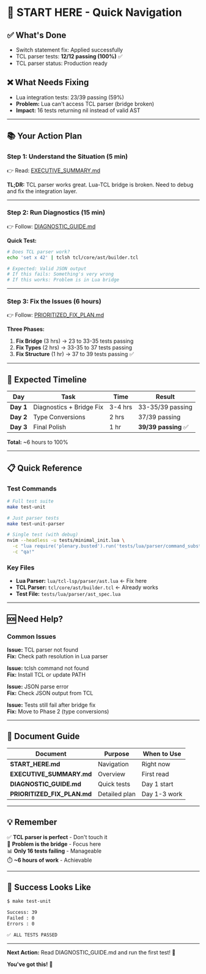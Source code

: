 # 🚀 START HERE - Quick Navigation

## ✅ What's Done
- Switch statement fix: Applied successfully
- TCL parser tests: **12/12 passing (100%)** ✅
- TCL parser status: Production ready

## ❌ What Needs Fixing
- Lua integration tests: 23/39 passing (59%)
- **Problem:** Lua can't access TCL parser (bridge broken)
- **Impact:** 16 tests returning nil instead of valid AST

---

## 📚 Your Action Plan

### Step 1: Understand the Situation (5 min)
👉 Read: [EXECUTIVE_SUMMARY.md](computer:///mnt/user-data/outputs/EXECUTIVE_SUMMARY.md)

**TL;DR:** TCL parser works great. Lua-TCL bridge is broken. Need to debug and fix the integration layer.

---

### Step 2: Run Diagnostics (15 min)
👉 Follow: [DIAGNOSTIC_GUIDE.md](computer:///mnt/user-data/outputs/DIAGNOSTIC_GUIDE.md)

**Quick Test:**
```bash
# Does TCL parser work?
echo 'set x 42' | tclsh tcl/core/ast/builder.tcl

# Expected: Valid JSON output
# If this fails: Something's very wrong
# If this works: Problem is in Lua bridge
```

---

### Step 3: Fix the Issues (6 hours)
👉 Follow: [PRIORITIZED_FIX_PLAN.md](computer:///mnt/user-data/outputs/PRIORITIZED_FIX_PLAN.md)

**Three Phases:**
1. **Fix Bridge** (3 hrs) → 23 to 33-35 tests passing
2. **Fix Types** (2 hrs) → 33-35 to 37 tests passing  
3. **Fix Structure** (1 hr) → 37 to 39 tests passing ✅

---

## 🎯 Expected Timeline

| Day | Task | Time | Result |
|-----|------|------|--------|
| **Day 1** | Diagnostics + Bridge Fix | 3-4 hrs | 33-35/39 passing |
| **Day 2** | Type Conversions | 2 hrs | 37/39 passing |
| **Day 3** | Final Polish | 1 hr | **39/39 passing** ✅ |

**Total:** ~6 hours to 100%

---

## 📋 Quick Reference

### Test Commands
```bash
# Full test suite
make test-unit

# Just parser tests
make test-unit-parser

# Single test (with debug)
nvim --headless -u tests/minimal_init.lua \
  -c "lua require('plenary.busted').run('tests/lua/parser/command_substitution_spec.lua')" \
  -c "qa!"
```

### Key Files
- **Lua Parser:** `lua/tcl-lsp/parser/ast.lua` ← Fix here
- **TCL Parser:** `tcl/core/ast/builder.tcl` ← Already works
- **Test File:** `tests/lua/parser/ast_spec.lua`

---

## 🆘 Need Help?

### Common Issues

**Issue:** TCL parser not found  
**Fix:** Check path resolution in Lua parser

**Issue:** tclsh command not found  
**Fix:** Install TCL or update PATH

**Issue:** JSON parse error  
**Fix:** Check JSON output from TCL

**Issue:** Tests still fail after bridge fix  
**Fix:** Move to Phase 2 (type conversions)

---

## 📖 Document Guide

| Document | Purpose | When to Use |
|----------|---------|-------------|
| **START_HERE.md** | Navigation | Right now |
| **EXECUTIVE_SUMMARY.md** | Overview | First read |
| **DIAGNOSTIC_GUIDE.md** | Quick tests | Day 1 start |
| **PRIORITIZED_FIX_PLAN.md** | Detailed plan | Day 1-3 work |

---

## 💡 Remember

✅ **TCL parser is perfect** - Don't touch it  
🔧 **Problem is the bridge** - Focus here  
📊 **Only 16 tests failing** - Manageable  
⏱️ **~6 hours of work** - Achievable  

---

## 🎉 Success Looks Like

```bash
$ make test-unit

Success: 39
Failed : 0
Errors : 0

✅ ALL TESTS PASSED
```

---

**Next Action:** Read DIAGNOSTIC_GUIDE.md and run the first test! 🚀

**You've got this!** 💪
